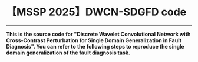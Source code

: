 # 【MSSP 2025】DWCN-SDGFD code

---

**This is the source code for "Discrete Wavelet Convolutional Network with Cross-Contrast Perturbation for Single Domain Generalization in Fault Diagnosis". You can refer to the following steps to reproduce the single domain generalization of the fault diagnosis task.**

